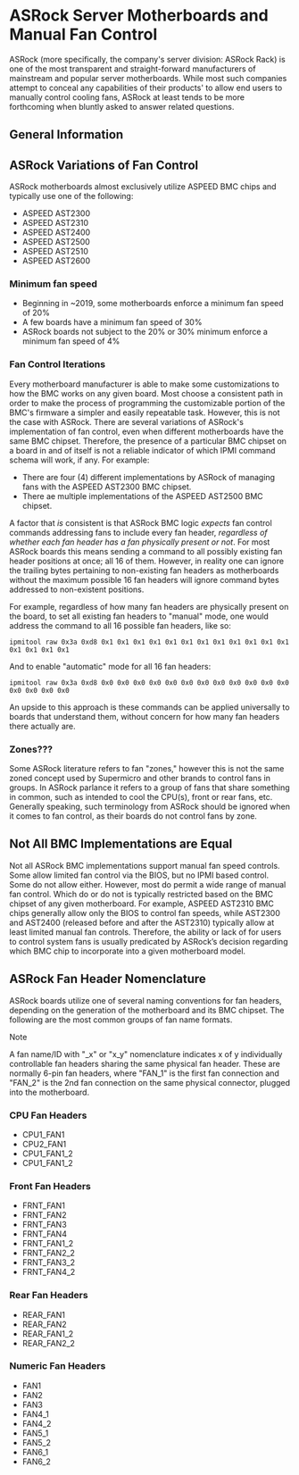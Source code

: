 # ASRock Server Motherboards and Manual Fan Control
ASRock (more specifically, the company's server division: ASRock Rack) is one of the most transparent and straight-forward manufacturers of mainstream and popular server motherboards. While most such companies attempt to conceal any capabilities of their products' to allow end users to manually control cooling fans, ASRock at least tends to be more forthcoming when bluntly asked to answer related questions.

## General Information

## ASRock Variations of Fan Control
ASRock motherboards almost exclusively utilize ASPEED BMC chips and typically use one of the following:
- ASPEED AST2300
- ASPEED AST2310
- ASPEED AST2400
- ASPEED AST2500
- ASPEED AST2510
- ASPEED AST2600

### Minimum fan speed
-	Beginning in ~2019, some motherboards enforce a minimum fan speed of 20%
-	A few boards have a minimum fan speed of 30%
-	ASRock boards not subject to the 20% or 30% minimum enforce a minimum fan speed of 4%

### Fan Control Iterations
Every motherboard manufacturer is able to make some customizations to how the BMC works on any given board. Most choose a consistent path in order to make the process of programming the customizable portion of the BMC's firmware a simpler and easily repeatable task. However, this is not the case with ASRock. There are several variations of ASRock's implementation of fan control, even when different motherboards have the same BMC chipset. Therefore, the presence of a particular BMC chipset on a board in and of itself is not a reliable indicator of which IPMI command schema will work, if any. For example:
- There are four (4) different implementations by ASRock of managing fans with the ASPEED AST2300 BMC chipset.
- There ae multiple implementations of the ASPEED AST2500 BMC chipset.

A factor that *is* consistent is that ASRock BMC logic *expects* fan control commands addressing fans to include every fan header, *regardless of whether each fan header has a fan physically present or not*. For most ASRock boards this means sending a command to all possibly existing fan header positions at once; all 16 of them. However, in reality one can ignore the trailing bytes pertaining to non-existing fan headers as motherboards without the maximum possible 16 fan headers will ignore command bytes addressed to non-existent positions.

For example, regardless of how many fan headers are physically present on the board, to set all existing fan headers to "manual" mode, one would address the command to all 16 possible fan headers, like so:

```
ipmitool raw 0x3a 0xd8 0x1 0x1 0x1 0x1 0x1 0x1 0x1 0x1 0x1 0x1 0x1 0x1 0x1 0x1 0x1 0x1
```

And to enable "automatic" mode for all 16 fan headers:

```
ipmitool raw 0x3a 0xd8 0x0 0x0 0x0 0x0 0x0 0x0 0x0 0x0 0x0 0x0 0x0 0x0 0x0 0x0 0x0 0x0
```

An upside to this approach is these commands can be applied universally to boards that understand them, without concern for how many fan headers there actually are.

### Zones???
Some ASRock literature refers to fan "zones," however this is not the same zoned concept used by Supermicro and other brands to control fans in groups. In ASRock parlance it refers to a group of fans that share something in common, such as intended to cool the CPU(s), front or rear fans, etc. Generally speaking, such terminology from ASRock should be ignored when it comes to fan control, as their boards do not control fans by zone.

## Not All BMC Implementations are Equal
Not all ASRock BMC implementations support manual fan speed controls. Some allow limited fan control via the BIOS, but no IPMI based control. Some do not allow either. However, most do permit a wide range of manual fan control. Which do or do not is typically restricted based on the BMC chipset of any given motherboard. For example, ASPEED AST2310 BMC chips generally allow only the BIOS to control fan speeds, while AST2300 and AST2400 (released before and after the AST2310) typically allow at least limited manual fan controls. Therefore, the ability or lack of for users to control system fans is usually predicated by ASRock’s decision regarding which BMC chip to incorporate into a given motherboard model.

## ASRock Fan Header Nomenclature
ASRock boards utilize one of several naming conventions for fan headers, depending on the generation of the motherboard and its BMC chipset. The following are the most common groups of fan name formats.

> [!NOTE]
> A fan name/ID with "_x" or "x_y" nomenclature indicates x of y individually controllable fan headers sharing the same physical fan header. These are normally 6-pin fan headers, where "FAN_1" is the first fan connection and "FAN_2" is the 2nd fan connection on the same physical connector, plugged into the motherboard.

### CPU Fan Headers
- CPU1_FAN1
- CPU2_FAN1
- CPU1_FAN1_2
- CPU1_FAN1_2

### Front Fan Headers
- FRNT_FAN1
- FRNT_FAN2
- FRNT_FAN3
- FRNT_FAN4
- FRNT_FAN1_2
- FRNT_FAN2_2
- FRNT_FAN3_2
- FRNT_FAN4_2

### Rear Fan Headers
- REAR_FAN1
- REAR_FAN2
- REAR_FAN1_2
- REAR_FAN2_2

### Numeric Fan Headers
- FAN1
- FAN2
- FAN3
- FAN4_1
- FAN4_2
- FAN5_1
- FAN5_2
- FAN6_1
- FAN6_2
